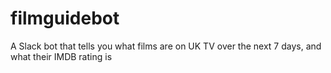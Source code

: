 # filmguidebot
A Slack bot that tells you what films are on UK TV over  the next 7 days, and what their IMDB rating is
